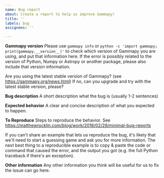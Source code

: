```yaml
---
name: Bug report
about: Create a report to help us improve Gammapy!
title: ''
labels: bug
assignees: ''

---
```


**Gammapy version**
Please use `gammapy info` or `python -c 'import gammapy; print(gammapy.__version__)'` to check which version of Gammapy you are using, and put that information here. If the error is possibly related to the version of Python, Numpy or Astropy or another package, please also include that version information.

Are you using the latest stable version of Gammapy? (see https://gammapy.org/news.html)
If no, can you upgrade and try with the latest stable version, please?

**Bug description**
A short description what the bug is (usually 1-2 sentences)

**Expected behavior**
A clear and concise description of what you expected to happen.

**To Reproduce**
Steps to reproduce the behavior.
See https://matthewrocklin.com/blog/work/2018/02/28/minimal-bug-reports

If you can't share an example that lets us reproduce the bug, it's likely that we'll need to start a guessing game and ask you for more information. The next best thing to a reproducible example is to copy & paste the code or command that caused the error, and the output you got (e.g. the full Python traceback if there's an exception).

**Other information**
Any other information you think will be useful for us to fix the issue can go here.
